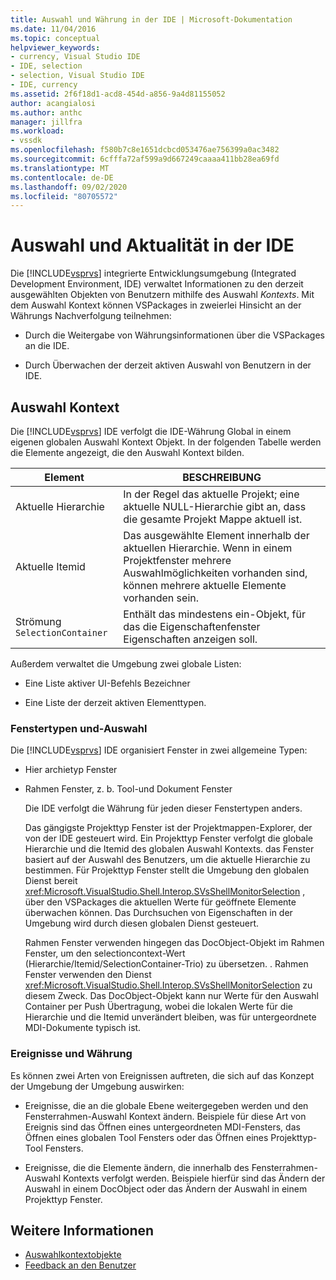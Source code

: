 ```yaml
---
title: Auswahl und Währung in der IDE | Microsoft-Dokumentation
ms.date: 11/04/2016
ms.topic: conceptual
helpviewer_keywords:
- currency, Visual Studio IDE
- IDE, selection
- selection, Visual Studio IDE
- IDE, currency
ms.assetid: 2f6f18d1-acd8-454d-a856-9a4d81155052
author: acangialosi
ms.author: anthc
manager: jillfra
ms.workload:
- vssdk
ms.openlocfilehash: f580b7c8e1651dcbcd053476ae756399a0ac3482
ms.sourcegitcommit: 6cfffa72af599a9d667249caaaa411bb28ea69fd
ms.translationtype: MT
ms.contentlocale: de-DE
ms.lasthandoff: 09/02/2020
ms.locfileid: "80705572"
---
```

# <a name="selection-and-currency-in-the-ide"></a>Auswahl und Aktualität in der IDE
Die [!INCLUDE[vsprvs](../../code-quality/includes/vsprvs_md.md)] integrierte Entwicklungsumgebung (Integrated Development Environment, IDE) verwaltet Informationen zu den derzeit ausgewählten Objekten von Benutzern mithilfe des Auswahl *Kontexts*. Mit dem Auswahl Kontext können VSPackages in zweierlei Hinsicht an der Währungs Nachverfolgung teilnehmen:

- Durch die Weitergabe von Währungsinformationen über die VSPackages an die IDE.

- Durch Überwachen der derzeit aktiven Auswahl von Benutzern in der IDE.

## <a name="selection-context"></a>Auswahl Kontext
 Die [!INCLUDE[vsprvs](../../code-quality/includes/vsprvs_md.md)] IDE verfolgt die IDE-Währung Global in einem eigenen globalen Auswahl Kontext Objekt. In der folgenden Tabelle werden die Elemente angezeigt, die den Auswahl Kontext bilden.

|Element|BESCHREIBUNG|
|-------------|-----------------|
|Aktuelle Hierarchie|In der Regel das aktuelle Projekt; eine aktuelle NULL-Hierarchie gibt an, dass die gesamte Projekt Mappe aktuell ist.|
|Aktuelle Itemid|Das ausgewählte Element innerhalb der aktuellen Hierarchie. Wenn in einem Projektfenster mehrere Auswahlmöglichkeiten vorhanden sind, können mehrere aktuelle Elemente vorhanden sein.|
|Strömung `SelectionContainer`|Enthält das mindestens ein-Objekt, für das die Eigenschaftenfenster Eigenschaften anzeigen soll.|

 Außerdem verwaltet die Umgebung zwei globale Listen:

- Eine Liste aktiver UI-Befehls Bezeichner

- Eine Liste der derzeit aktiven Elementtypen.

### <a name="window-types-and-selection"></a>Fenstertypen und-Auswahl
 Die [!INCLUDE[vsprvs](../../code-quality/includes/vsprvs_md.md)] IDE organisiert Fenster in zwei allgemeine Typen:

- Hier archietyp Fenster

- Rahmen Fenster, z. b. Tool-und Dokument Fenster

  Die IDE verfolgt die Währung für jeden dieser Fenstertypen anders.

  Das gängigste Projekttyp Fenster ist der Projektmappen-Explorer, der von der IDE gesteuert wird. Ein Projekttyp Fenster verfolgt die globale Hierarchie und die Itemid des globalen Auswahl Kontexts. das Fenster basiert auf der Auswahl des Benutzers, um die aktuelle Hierarchie zu bestimmen. Für Projekttyp Fenster stellt die Umgebung den globalen Dienst bereit <xref:Microsoft.VisualStudio.Shell.Interop.SVsShellMonitorSelection> , über den VSPackages die aktuellen Werte für geöffnete Elemente überwachen können. Das Durchsuchen von Eigenschaften in der Umgebung wird durch diesen globalen Dienst gesteuert.

  Rahmen Fenster verwenden hingegen das DocObject-Objekt im Rahmen Fenster, um den selectioncontext-Wert (Hierarchie/Itemid/SelectionContainer-Trio) zu übersetzen. . Rahmen Fenster verwenden den Dienst <xref:Microsoft.VisualStudio.Shell.Interop.SVsShellMonitorSelection> zu diesem Zweck. Das DocObject-Objekt kann nur Werte für den Auswahl Container per Push Übertragung, wobei die lokalen Werte für die Hierarchie und die Itemid unverändert bleiben, was für untergeordnete MDI-Dokumente typisch ist.

### <a name="events-and-currency"></a>Ereignisse und Währung
 Es können zwei Arten von Ereignissen auftreten, die sich auf das Konzept der Umgebung der Umgebung auswirken:

- Ereignisse, die an die globale Ebene weitergegeben werden und den Fensterrahmen-Auswahl Kontext ändern. Beispiele für diese Art von Ereignis sind das Öffnen eines untergeordneten MDI-Fensters, das Öffnen eines globalen Tool Fensters oder das Öffnen eines Projekttyp-Tool Fensters.

- Ereignisse, die die Elemente ändern, die innerhalb des Fensterrahmen-Auswahl Kontexts verfolgt werden. Beispiele hierfür sind das Ändern der Auswahl in einem DocObject oder das Ändern der Auswahl in einem Projekttyp Fenster.

## <a name="see-also"></a>Weitere Informationen
- [Auswahlkontextobjekte](../../extensibility/internals/selection-context-objects.md)
- [Feedback an den Benutzer](../../extensibility/internals/feedback-to-the-user.md)

